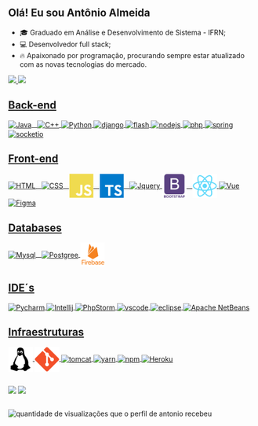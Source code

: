 ## Olá! Eu sou Antônio Almeida

- 🎓 Graduado em Análise e Desenvolvimento de Sistema - IFRN;
- 💻 Desenvolvedor full stack;
- 🔥 Apaixonado por programação, procurando sempre estar atualizado com as novas tecnologias do mercado.

 <div>
  <a href="https://github.com/AntonioAlmeidaRego">
  <img height="180em" src="https://github-readme-stats.vercel.app/api?username=AntonioAlmeidaRego&show_icons=true&theme=nord&include_all_commits=true&count_private=true"/>
  <img height="180em" src="https://github-readme-stats.vercel.app/api/top-langs/?username=AntonioAlmeidaRego&layout=compact&langs_count=100&theme=nord"/>
</div>
  <div style="display: inline_block">
   
   ## Back-end  
   <img align="center" alt="Java" height="50" width="50" src="https://icongr.am/devicon/java-original-wordmark.svg">
   <img align="center" alt="C++" height="50" width="50" src="https://icongr.am/devicon/cplusplus-original.svg">
   <img align="center" alt="Python" height="50" width="50" src="https://cdn.jsdelivr.net/gh/devicons/devicon/icons/python/python-original-wordmark.svg" />
   <img align="center" alt="django" height="50" width="50" src="https://cdn.jsdelivr.net/gh/devicons/devicon/icons/django/django-original.svg" />
   <img align="center" alt="flash" height="50" width="50" src="https://cdn.jsdelivr.net/gh/devicons/devicon/icons/flask/flask-original-wordmark.svg" />  
   <img align="center" alt="nodejs" height="50" width="50" src="https://cdn.jsdelivr.net/gh/devicons/devicon/icons/nodejs/nodejs-original.svg" />
   <img align="center" alt="php" height="50" width="50" src="https://cdn.jsdelivr.net/gh/devicons/devicon/icons/php/php-original.svg" />
   <img align="center" alt="spring" height="50" width="50" src="https://cdn.jsdelivr.net/gh/devicons/devicon/icons/spring/spring-original-wordmark.svg" />
   <img align="center" alt="socketio" height="100" width="100" src="https://cdn.jsdelivr.net/gh/devicons/devicon/icons/socketio/socketio-original-wordmark.svg" />
   
   ## Front-end
   <img align="center" alt="HTML" height="50" width="50" src="https://icongr.am/devicon/html5-original-wordmark.svg">
   <img align="center" alt="CSS" height="50" width="50" src="https://icongr.am/devicon/css3-original-wordmark.svg">
   <img align="center" alt="Js" height="50" width="50" src="https://raw.githubusercontent.com/devicons/devicon/master/icons/javascript/javascript-plain.svg">
   <img align="center" alt="Ts" height="50" width="50" src="https://raw.githubusercontent.com/devicons/devicon/master/icons/typescript/typescript-plain.svg">
   <img align="center" alt="Jquery" height="50" width="50" src="https://icongr.am/devicon/jquery-original-wordmark.svg">
   <img align="center" alt="BT" height="50" width="50" src="https://github.com/devicons/devicon/blob/master/icons/bootstrap/bootstrap-plain-wordmark.svg">
   <img align="center" alt="React" height="50" width="50" src="https://raw.githubusercontent.com/devicons/devicon/master/icons/react/react-original.svg">
   <img align="center" alt="Vue" height="50" width="50" src="https://cdn.jsdelivr.net/gh/devicons/devicon/icons/vuejs/vuejs-original-wordmark.svg" />
   <img align="center" alt="Figma" height="50" width="50" src="https://cdn.jsdelivr.net/gh/devicons/devicon/icons/figma/figma-original.svg" />
   
   ## Databases
   <img align="center" alt="Mysql" height="50" width="50" src="https://icongr.am/devicon/mysql-original-wordmark.svg">
   <img align="center" alt="Postgree" height="50" width="50" src="https://icongr.am/devicon/postgresql-original-wordmark.svg">   
   <img align="center" alt="Firebase" height="50" width="50" src="https://github.com/devicons/devicon/blob/master/icons/firebase/firebase-plain-wordmark.svg">
   
   ## IDE´s
   <img align="center" alt="Pycharm" height="50" width="50" src="https://upload.wikimedia.org/wikipedia/commons/thumb/1/1d/PyCharm_Icon.svg/2048px-PyCharm_Icon.svg.png" />
   <img align="center" alt="Intellij" height="50" width="50" src="https://upload.wikimedia.org/wikipedia/commons/thumb/9/9c/IntelliJ_IDEA_Icon.svg/2048px-IntelliJ_IDEA_Icon.svg.png"/>
   <img align="center" alt="PhpStorm" height="50" width="50" src="https://upload.wikimedia.org/wikipedia/commons/thumb/c/c9/PhpStorm_Icon.svg/2048px-PhpStorm_Icon.svg.png"/>
   <img align="center" alt="vscode" height="50" width="50" src="https://cdn.jsdelivr.net/gh/devicons/devicon/icons/vscode/vscode-original.svg" />   
   <img align="center" alt="eclipse" height="50" width="50" src="https://iconape.com/wp-content/png_logo_vector/eclipse-2.png" />
   <img align="center" alt="Apache NetBeans" height="50" width="50" src="https://upload.wikimedia.org/wikipedia/commons/thumb/9/98/Apache_NetBeans_Logo.svg/1776px-Apache_NetBeans_Logo.svg.png"/>
   
   ## Infraestruturas
   <img align="center" alt="Linux" height="50" width="50" src="https://raw.githubusercontent.com/devicons/devicon/master/icons/linux/linux-plain.svg">
   <img align="center" alt="Git" height="50" width="50" src="https://raw.githubusercontent.com/devicons/devicon/master/icons/git/git-plain.svg">
   <img align="center" alt="tomcat" height="50" width="50" src="https://cdn.jsdelivr.net/gh/devicons/devicon/icons/tomcat/tomcat-original-wordmark.svg" />
   <img align="center" alt="yarn" height="50" width="50" src="https://cdn.jsdelivr.net/gh/devicons/devicon/icons/yarn/yarn-original.svg" />
   <img align="center" alt="npm" height="50" width="50" src="https://cdn.jsdelivr.net/gh/devicons/devicon/icons/npm/npm-original-wordmark.svg" />
   <img align="center" alt="Heroku" height="50" width="50" src="https://cdn.jsdelivr.net/gh/devicons/devicon/icons/heroku/heroku-plain.svg" />
   
</div>
  
  ##
  
  <div> 
     <a href="https://www.linkedin.com/in/antonio-almeida-rego-6b5b9417b/" target="_blank"><img src="https://img.shields.io/badge/-LinkedIn-%230077B5?style=for-the-badge&logo=linkedin&logoColor=white" target="_blank"></a> 
     <a href = "mailto:antonio.alm1020@gmail.com"><img src="https://img.shields.io/badge/-Gmail-%23333?style=for-the-badge&logo=gmail&logoColor=white"                   target="_blank"></a>
  
  ##
  
  <img src="https://komarev.com/ghpvc/?username=AntonioAlmeidaRego&color=red" alt="quantidade de visualizações que o perfil de antonio recebeu" /> 
 
 </div>
  
